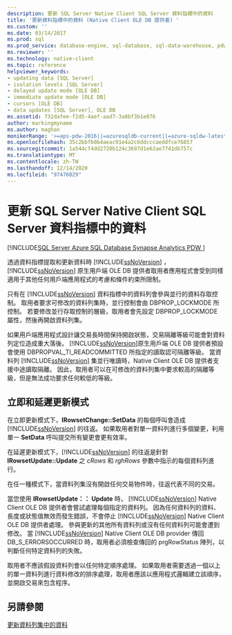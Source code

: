 ```yaml
---
description: 更新 SQL Server Native Client SQL Server 資料指標中的資料
title: '更新資料指標中的資料 (Native Client OLE DB 提供者) '
ms.custom: ''
ms.date: 03/14/2017
ms.prod: sql
ms.prod_service: database-engine, sql-database, sql-data-warehouse, pdw
ms.reviewer: ''
ms.technology: native-client
ms.topic: reference
helpviewer_keywords:
- updating data [SQL Server]
- isolation levels [SQL Server]
- delayed update mode [OLE DB]
- immediate update mode [OLE DB]
- cursors [OLE DB]
- data updates [SQL Server], OLE DB
ms.assetid: 732dafee-f2d5-4aef-aad7-3a8bf3b1e876
author: markingmyname
ms.author: maghan
monikerRange: '>=aps-pdw-2016||=azuresqldb-current||=azure-sqldw-latest||>=sql-server-2016||>=sql-server-linux-2017||=azuresqldb-mi-current'
ms.openlocfilehash: 35c2bbfb0b4aeac91e4a2c6ddcccaeddfce76857
ms.sourcegitcommit: 1a544cf4dd2720b124c3697d1e62ae7741db757c
ms.translationtype: MT
ms.contentlocale: zh-TW
ms.lasthandoff: 12/14/2020
ms.locfileid: "97476029"
---
```

# <a name="updating-data-in-sql-server-cursors-in-sql-server-native-client"></a>更新 SQL Server Native Client SQL Server 資料指標中的資料
[!INCLUDE[SQL Server Azure SQL Database Synapse Analytics PDW ](../../includes/applies-to-version/sql-asdb-asdbmi-asa-pdw.md)]

  透過資料指標提取和更新資料時 [!INCLUDE[ssNoVersion](../../includes/ssnoversion-md.md)] ， [!INCLUDE[ssNoVersion](../../includes/ssnoversion-md.md)] 原生用戶端 OLE DB 提供者取用者應用程式會受到同樣適用于其他任何用戶端應用程式的考慮和條件約束所限制。  
  
 只有在 [!INCLUDE[ssNoVersion](../../includes/ssnoversion-md.md)] 資料指標中的資料列會參與並行的資料存取控制。 取用者要求可修改的資料列集時，並行控制會由 DBPROP_LOCKMODE 所控制。 若要修改並行存取控制的層級，取用者會先設定 DBPROP_LOCKMODE 屬性，然後再開啟資料列集。  
  
 如果用戶端應用程式設計讓交易長時間保持開啟狀態，交易隔離等級可能會對資料列定位造成重大落後。 [!INCLUDE[ssNoVersion](../../includes/ssnoversion-md.md)]原生用戶端 OLE DB 提供者預設會使用 DBPROPVAL_TI_READCOMMITTED 所指定的讀取認可隔離等級。 當資料列 [!INCLUDE[ssNoVersion](../../includes/ssnoversion-md.md)] 集並行唯讀時，Native Client OLE DB 提供者支援中途讀取隔離。 因此，取用者可以在可修改的資料列集中要求較高的隔離等級，但是無法成功要求任何較低的等級。  
  
## <a name="immediate-and-delayed-update-modes"></a>立即和延遲更新模式  
 在立即更新模式下，**IRowsetChange::SetData** 的每個呼叫會造成 [!INCLUDE[ssNoVersion](../../includes/ssnoversion-md.md)] 的往返。 如果取用者對單一資料列進行多個變更，利用單一 **SetData** 呼叫提交所有變更會更有效率。  
  
 在延遲更新模式下，[!INCLUDE[ssNoVersion](../../includes/ssnoversion-md.md)] 的往返是針對 **IRowsetUpdate::Update** 之 *cRows* 和 *rghRows* 參數中指示的每個資料列進行。  
  
 在任一種模式下，當資料列集沒有開啟任何交易物件時，往返代表不同的交易。  
  
 當您使用 **IRowsetUpdate：： Update** 時， [!INCLUDE[ssNoVersion](../../includes/ssnoversion-md.md)] Native Client OLE DB 提供者會嘗試處理每個指定的資料列。 因為任何資料列的資料、長度或狀態值無效而發生錯誤，不會停止 [!INCLUDE[ssNoVersion](../../includes/ssnoversion-md.md)] Native Client OLE DB 提供者處理。 參與更新的其他所有資料列或沒有任何資料列可能會遭到修改。 當 [!INCLUDE[ssNoVersion](../../includes/ssnoversion-md.md)] Native Client OLE DB provider 傳回 DB_S_ERRORSOCCURRED 時，取用者必須檢查傳回的 prgRowStatus 陣列，以判斷任何特定資料列的失敗。  
  
 取用者不應該假設資料列會以任何特定順序處理。 如果取用者需要透過一個以上的單一資料列進行資料修改的排序處理，取用者應該以應用程式邏輯建立該順序，並開啟交易來包含程序。  
  
## <a name="see-also"></a>另請參閱  
 [更新資料列集中的資料](../../relational-databases/native-client-ole-db-rowsets/updating-data-in-rowsets.md)  
  
  
